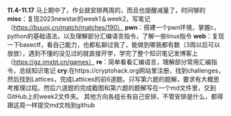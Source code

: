 **11.4-11.17**
马上期中了，作业就安排两周的，而且也提醒减量了，时间够的
**misc**：复现2023newstar的week1＆week2，写笔记（https://buuoj.cn/match/matches/190）
**pwn**：搭建一个pwn环境，掌握c，python的基础语法，以及理解部分汇编语言指令，了解一些linux指令
**web**：复现一下basectf，看自己能力，也都私聊过我了，能做到哪我都有数（3周以后可以放放），遇到不懂的没见过的就直接开学，学完了整个知识笔记发博客上（https://gz.imxbt.cn/games）
**re**：简单看看汇编语言，理解部分常用汇编指令，总结知识笔记
**cry**:在https://cryptohack.org网站里注册，找到challenges，然后找到Lattices，完成Lattices的前6道题。只写第六题的题解，要求有大概思考推理过程。然后六道题的完成截图和第六题的题解写在一个md文件里，交到GitHub上的week2文件夹。
其他方向各组长有自己安排，不管安排是什么，都得跟这周一样提交md文档到github
